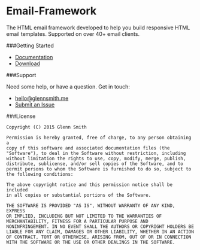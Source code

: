 # Email-Framework

The HTML email framework developed to help you build responsive HTML email templates. Supported on over 40+ email clients.

###Getting Started

* [Documentation](http://emailframe.work "Title")
* [Download](https://github.com/g13nn/Email-Framework/archive/master.zip "Title")

###Support

Need some help, or have a question.  Get in touch:

* <hello@glennsmith.me>
* [Submit an Issue](https://github.com/g13nn/Email-Framework/issues/new "Title")

###License

```
Copyright (C) 2015 Glenn Smith

Permission is hereby granted, free of charge, to any person obtaining a
copy of this software and associated documentation files (the
"Software"), to deal in the Software without restriction, including
without limitation the rights to use, copy, modify, merge, publish,
distribute, sublicense, and/or sell copies of the Software, and to
permit persons to whom the Software is furnished to do so, subject to
the following conditions:

The above copyright notice and this permission notice shall be included
in all copies or substantial portions of the Software.

THE SOFTWARE IS PROVIDED "AS IS", WITHOUT WARRANTY OF ANY KIND, EXPRESS
OR IMPLIED, INCLUDING BUT NOT LIMITED TO THE WARRANTIES OF
MERCHANTABILITY, FITNESS FOR A PARTICULAR PURPOSE AND
NONINFRINGEMENT. IN NO EVENT SHALL THE AUTHORS OR COPYRIGHT HOLDERS BE
LIABLE FOR ANY CLAIM, DAMAGES OR OTHER LIABILITY, WHETHER IN AN ACTION
OF CONTRACT, TORT OR OTHERWISE, ARISING FROM, OUT OF OR IN CONNECTION
WITH THE SOFTWARE OR THE USE OR OTHER DEALINGS IN THE SOFTWARE.
```



